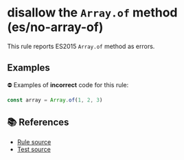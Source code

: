 # disallow the `Array.of` method (es/no-array-of)

This rule reports ES2015 `Array.of` method as errors.

## Examples

⛔ Examples of **incorrect** code for this rule:

```js
const array = Array.of(1, 2, 3)
```

## 📚 References

- [Rule source](../../lib/rules/no-array-of.js)
- [Test source](../../tests/lib/rules/no-array-of.js)
